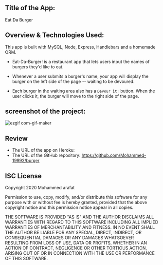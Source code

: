 ## Title of the App:
Eat Da Burger

## Overview & Technologies Used:
This app is built with MySQL, Node, Express, Handlebars and a homemade ORM.

* Eat-Da-Burger! is a restaurant app that lets users input the names of burgers they'd like to eat.

* Whenever a user submits a burger's name, your app will display the burger on the left side of the page -- waiting to be devoured.

* Each burger in the waiting area also has a `Devour it!` button. When the user clicks it, the burger will move to the right side of the page.

## screenshot of the project:
![ezgif com-gif-maker](https://user-images.githubusercontent.com/67847324/98895031-1c079f80-2474-11eb-9d75-1a2b539ae3bf.gif)
## Review
* The URL of the app on Heroku: 
* The URL of the GitHub repository: https://github.com/Mohammed-19992/burger

## ISC License
Copyright 2020 Mohammed arafat

Permission to use, copy, modify, and/or distribute this software for any purpose with or without fee is hereby granted, provided that the above copyright notice and this permission notice appear in all copies.

THE SOFTWARE IS PROVIDED "AS IS" AND THE AUTHOR DISCLAIMS ALL WARRANTIES WITH REGARD TO THIS SOFTWARE INCLUDING ALL IMPLIED WARRANTIES OF MERCHANTABILITY AND FITNESS. IN NO EVENT SHALL THE AUTHOR BE LIABLE FOR ANY SPECIAL, DIRECT, INDIRECT, OR CONSEQUENTIAL DAMAGES OR ANY DAMAGES WHATSOEVER RESULTING FROM LOSS OF USE, DATA OR PROFITS, WHETHER IN AN ACTION OF CONTRACT, NEGLIGENCE OR OTHER TORTIOUS ACTION, ARISING OUT OF OR IN CONNECTION WITH THE USE OR PERFORMANCE OF THIS SOFTWARE.
